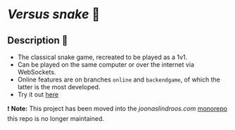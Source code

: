 # _Versus snake_ 🐍

## Description 📜

- The classical snake game, recreated to be played as a 1v1.
- Can be played on the same computer or over the internet via WebSockets.
- Online features are on branches `online` and `backendgame`, of which the latter is the most developed.
- Try it out [here](https://joonaslindroos.com/snake/pvp/)

❗️ **Note:** This project has been moved into the _joonaslindroos.com_ [monorepo](https://github.com/JohoCharger/joonaslindroos.com) this repo is no longer maintained.

